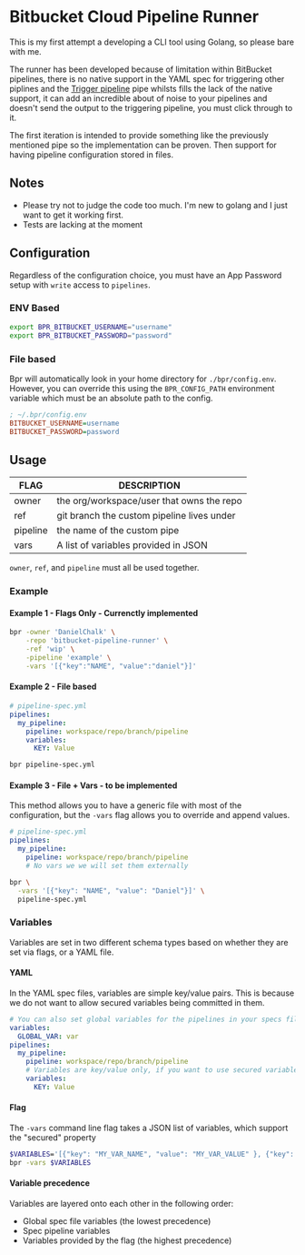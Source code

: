# Bitbucket Cloud Pipeline Runner

This is my first attempt a developing a CLI tool using Golang, so please bare with me.

The runner has been developed because of limitation within BitBucket pipelines, there is no native support in the YAML
spec for triggering other piplines and the
[Trigger pipeline](https://bitbucket.org/atlassian/trigger-pipeline/src/master/) pipe whilsts fills the lack of the
native support, it can add an incredible about of noise to your pipelines and doesn't send the output to the triggering
pipeline, you must click through to it.

The first iteration is intended to provide something like the previously mentioned pipe so the implementation can be
proven. Then support for having pipeline configuration stored in files.

## Notes

- Please try not to judge the code too much. I'm new to golang and I just want to get it working first.
- Tests are lacking at the moment

## Configuration

Regardless of the configuration choice, you must have an App Password setup with `write` access to
`pipelines`.

### ENV Based

```bash
export BPR_BITBUCKET_USERNAME="username"
export BPR_BITBUCKET_PASSWORD="password"
```

### File based

Bpr will automatically look in your home directory for `./bpr/config.env`. However, you can override this using
the `BPR_CONFIG_PATH` environment variable which must be an absolute path to the config.

```ini
; ~/.bpr/config.env
BITBUCKET_USERNAME=username
BITBUCKET_PASSWORD=password
```

## Usage

| FLAG     | DESCRIPTION                                |
| -------- | ------------------------------------------ |
| owner    | the org/workspace/user that owns the repo  |
| ref      | git branch the custom pipeline lives under |
| pipeline | the name of the custom pipe                |
| vars     | A list of variables provided in JSON       |

`owner`, `ref`, and `pipeline` must all be used together.

### Example

#### Example 1 - Flags Only - Currenctly implemented

```bash
bpr -owner 'DanielChalk' \
    -repo 'bitbucket-pipeline-runner' \
    -ref 'wip' \
    -pipeline 'example' \
    -vars '[{"key":"NAME", "value":"daniel"}]'
```

#### Example 2 - File based

```yaml
# pipeline-spec.yml
pipelines:
  my_pipeline:
    pipeline: workspace/repo/branch/pipeline
    variables: 
      KEY: Value
```

```bash
bpr pipeline-spec.yml
```

#### Example 3 - File + Vars - to be implemented

This method allows you to have a generic file with most of the configuration, but the `-vars` flag allows you to
override and append values.

```yaml
# pipeline-spec.yml
pipelines:
  my_pipeline:
    pipeline: workspace/repo/branch/pipeline
    # No vars we we will set them externally
```

```bash
bpr \
  -vars '[{"key": "NAME", "value": "Daniel"}]' \
  pipeline-spec.yml
```

### Variables

Variables are set in two different schema types based on whether they are set via flags, or a YAML file.

#### YAML

In the YAML spec files, variables are simple key/value pairs. This is because we do not want to allow secured variables
being committed in them.

```yaml
# You can also set global variables for the pipelines in your specs file, making for less copying and pasting.
variables:
  GLOBAL_VAR: var
pipelines: 
  my_pipeline:
    pipeline: workspace/repo/branch/pipeline
    # Variables are key/value only, if you want to use secured variables, you must provide them as a flag    
    variables:
      KEY: Value
```

#### Flag

The `-vars` command line flag takes a JSON list of variables, which support the "secured" property

```bash
$VARIABLES='[{"key": "MY_VAR_NAME", "value": "MY_VAR_VALUE" }, {"key": "MY_SECURE_VAR_NAME", "value": "MY_SECURE_VAR_VALUE", "secured": true}]'
bpr -vars $VARIABLES
```

#### Variable precedence

Variables are layered onto each other in the following order:

- Global spec file variables (the lowest precedence)
- Spec pipeline variables
- Variables provided by the flag (the highest precedence)